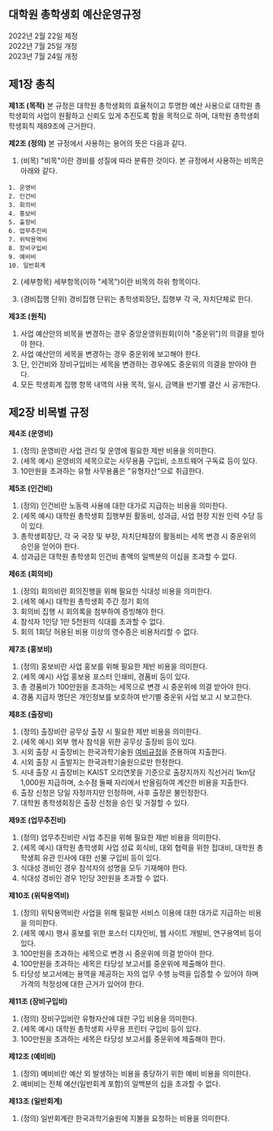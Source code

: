 대학원 총학생회 예산운영규정
---
2022년 2월 22일 제정  
2022년 7월 25일 개정  
2023년 7월 24일 개정

## 제1장 총칙

**제1조 (목적)**
본 규정은 대학원 총학생회의 효율적이고 투명한 예산 사용으로 대학원 총학생회의 사업이 원활하고 신뢰도 있게 추진도록 함을 목적으로 하며, 대학원 총학생회 학생회칙 제89조에 근거한다.

**제2조 (정의)**
본 규정에서 사용하는 용어의 뜻은 다음과 같다.

1. (비목) "비목"이란 경비를 성질에 따라 분류한 것이다. 본 규정에서 사용하는 비목은 아래와 같다.

```
1. 운영비
2. 인건비
3. 회의비
4. 홍보비
5. 출장비
6. 업무추진비
7. 위탁용역비
8. 장비구입비
9. 예비비
10. 일반회계
```

2. (세부항목) 세부항목(이하 "세목")이란 비목의 하위 항목이다.

3. (경비집행 단위) 경비집행 단위는 총학생회장단, 집행부 각 국, 자치단체로 한다.


**제3조 (원칙)**

1. 사업 예산안의 비목을 변경하는 경우 중앙운영위원회(이하 "중운위")의 의결을 받아야 한다.
2. 사업 예산안의 세목을 변경하는 경우 중운위에 보고해야 한다.
3. 단, 인건비와 장비구입비는 세목을 변경하는 경우에도 중운위의 의결을 받아야 한다.
4. 모든 학생회계 집행 항목 내역의 사용 목적, 일시, 금액을 반기별 결산 시 공개한다.


## 제2장 비목별 규정

**제4조 (운영비)**

1. (정의) 운영비란 사업 관리 및 운영에 필요한 제반 비용을 의미한다.
2. (세목 예시) 운영비의 세목으로는 사무용품 구입비, 소프트웨어 구독료 등이 있다.
3. 10만원을 초과하는 유형 사무용품은 "유형자산"으로 취급한다.

**제5조 (인건비)**

1. (정의) 인건비란 노동력 사용에 대한 대가로 지급하는 비용을 의미한다.
2. (세목 예시) 대학원 총학생회 집행부원 활동비, 성과급, 사업 현장 지원 인력 수당 등이 있다.
3. 총학생회장단, 각 국 국장 및 부장, 자치단체장의 활동비는 세목 변경 시 중운위의 승인을 얻어야 한다.
4. 성과급은 대학원 총학생회 인건비 총액의 일백분의 이십을 초과할 수 없다.

**제6조 (회의비)**

1. (정의) 회의비란 회의진행을 위해 필요한 식대성 비용을 의미한다.
2. (세목 예시) 대학원 총학생회 주간 정기 회의
3. 회의비 집행 시 회의록을 첨부하여 증빙해야 한다.
4. 참석자 1인당 1만 5천원의 식대를 초과할 수 없다.
5. 회의 1회당 허용된 비용 이상의 영수증은 비용처리할 수 없다.

**제7조 (홍보비)**

1. (정의) 홍보비란 사업 홍보를 위해 필요한 제반 비용을 의미한다.
2. (세목 예시) 사업 홍보용 포스터 인쇄비, 경품비 등이 있다.
3. 총 경품비가 100만원을 초과하는 세목으로 변경 시 중운위에 의결 받아야 한다.
4. 경품 지급자 명단은 개인정보를 보호하여 반기별 중운위 사업 보고 시 보고한다.

**제8조 (출장비)**

1. (정의) 출장비란 공무상 출장 시 필요한 제반 비용을 의미한다.
2. (세목 예시) 외부 행사 참석을 위한 공무상 출장비 등이 있다.
3. 시외 출장 시 출장비는 한국과학기술원 [여비규정](https://rule.kaist.ac.kr/lmxsrv/law/lawDetail.do?SEQ=122&SEQ_HISTORY=2916&LAWGROUP=1&PAGE_MODE=&TREE_MODE=0)을 준용하여 지출한다.
4. 시외 출장 시 출발지는 한국과학기술원으로만 한정한다.
5. 시내 출장 시 출장비는 KAIST 오리연못을 기준으로 출장지까지 직선거리 1km당 1,000원 지급하며, 소수점 둘째 자리에서 반올림하여 계산한 비용을 지출한다.
6. 출장 신청은 당일 자정까지만 인정하며, 사후 출장은 불인정한다.
7. 대학원 총학생회장은 출장 신청을 승인 및 거절할 수 있다.

**제9조 (업무추진비)**

1. (정의) 업무추진비란 사업 추진을 위해 필요한 제반 비용을 의미한다.
2. (세목 예시) 대학원 총학생회 사업 성료 회식비, 대외 협력을 위한 접대비, 대학원 총학생회 유관 인사에 대한 선물 구입비 등이 있다.
3. 식대성 경비인 경우 참석자의 성명을 모두 기재해야 한다.
4. 식대성 경비인 경우 1인당 3만원을 초과할 수 없다.

**제10조 (위탁용역비)**

1. (정의) 위탁용역비란 사업을 위해 필요한 서비스 이용에 대한 대가로 지급하는 비용을 의미한다.
2. (세목 예시) 행사 홍보를 위한 포스터 디자인비, 웹 사이트 개발비, 연구용역비 등이 있다.
3. 100만원을 초과하는 세목으로 변경 시 중운위에 의결 받아야 한다.
4. 100만원을 초과하는 세목은 타당성 보고서를 중운위에 제출해야 한다.
5. 타당성 보고서에는 용역을 제공하는 자의 업무 수행 능력을 입증할 수 있어야 하며 가격의 적정성에 대한 근거가 있어야 한다. 

**제11조 (장비구입비)**

1. (정의) 장비구입비란 유형자산에 대한 구입 비용을 의미한다.
2. (세목 예시) 대학원 총학생회 사무용 프린터 구입비 등이 있다.
3. 100만원을 초과하는 세목은 타당성 보고서를 중운위에 제출해야 한다.

**제12조 (예비비)**

1. (정의) 예비비란 예산 외 발생하는 비용을 충당하기 위한 예비 비용을 의미한다.
2. 예비비는 전체 예산(일반회계 포함)의 일백분의 십을 초과할 수 없다.

**제13조 (일반회계)**

1. (정의) 일반회계란 한국과학기술원에 지불을 요청하는 비용을 의미한다.
